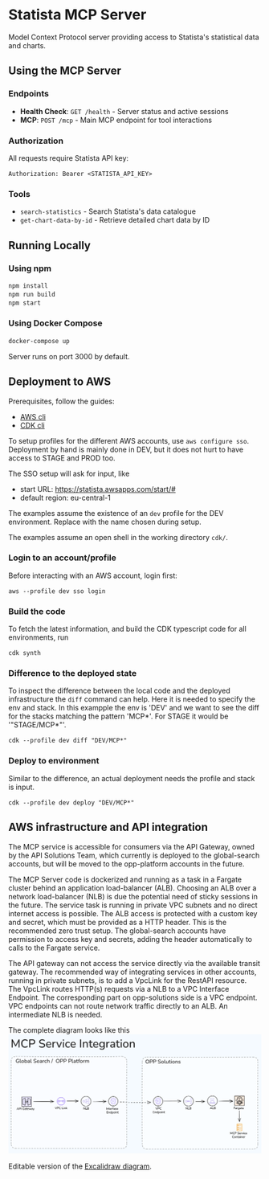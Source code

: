 # Statista MCP Server

Model Context Protocol server providing access to Statista's statistical data and charts.

## Using the MCP Server

### Endpoints

- **Health Check**: `GET /health` - Server status and active sessions
- **MCP**: `POST /mcp` - Main MCP endpoint for tool interactions

### Authorization

All requests require Statista API key:

```
Authorization: Bearer <STATISTA_API_KEY>
```

### Tools

- `search-statistics` - Search Statista's data catalogue
- `get-chart-data-by-id` - Retrieve detailed chart data by ID

## Running Locally

### Using npm

```bash
npm install
npm run build
npm start
```

### Using Docker Compose

```bash
docker-compose up
```

Server runs on port 3000 by default.

## Deployment to AWS

Prerequisites, follow the guides:

- [AWS cli](https://docs.aws.amazon.com/cli/latest/userguide/install-cliv2.html)
- [CDK cli](https://docs.aws.amazon.com/cdk/v2/guide/cli.html)

To setup profiles for the different AWS accounts, use `aws configure sso`. Deployment by hand
is mainly done in DEV, but it does not hurt to have access to STAGE and PROD too.

The SSO setup will ask for input, like

- start URL: https://statista.awsapps.com/start/#
- default region: eu-central-1

The examples assume the existence of an `dev` profile for the DEV environment. Replace with the
name chosen during setup.

The examples assume an open shell in the working directory `cdk/`.

### Login to an account/profile

Before interacting with an AWS account, login first:

```
aws --profile dev sso login
```

### Build the code

To fetch the latest information, and build the CDK typescript code for all environments, run

```
cdk synth
```

### Difference to the deployed state

To inspect the difference between the local code and the deployed infrastructure the
`diff` command can help. Here it is needed to specify the env and stack.
In this exampple the env is 'DEV' and we want to see the diff for the stacks matching the
pattern 'MCP\*'. For STAGE it would be '"STAGE/MCP\*"'.

```
cdk --profile dev diff "DEV/MCP*"
```

### Deploy to environment

Similar to the difference, an actual deployment needs the profile and stack is input.

```
cdk --profile dev deploy "DEV/MCP*"
```

## AWS infrastructure and API integration

The MCP service is accessible for consumers via the API Gateway, owned by the API Solutions Team, which
currently is deployed to the global-search accounts, but will be moved to the opp-platform accounts in the future.

The MCP Server code is dockerized and running as a task in a Fargate cluster behind an application load-balancer (ALB).
Choosing an ALB over a network load-balancer (NLB) is due the potential need of sticky sessions in the future.
The service task is running in private VPC subnets and no direct internet access is possible. The ALB access is protected with
a custom key and secret, which must be provided as a HTTP header. This is the recommended zero trust setup.
The global-search accounts have permission to access key and secrets, adding the header automatically to calls to the Fargate
service.

The API gateway can not access the service directly via the available transit gateway. The recommended way of integrating
services in other accounts, running in private subnets, is to add a VpcLink for the RestAPI resource. The VpcLink
routes HTTP(s) requests via a NLB to a VPC Interface Endpoint.
The corresponding part on opp-solutions side is a VPC endpoint. VPC endpoints can not route network traffic directly
to an ALB. An intermediate NLB is needed.

The complete diagram looks like this
![AWS MCP Architecture](cdk/aws-mcp-architecture.png)

Editable version of the [Excalidraw diagram](https://excalidraw.com/#json=bR766RmgsTW54xCVRI0Tl,wcdsGesyggXmuI1Xb9W2QA).
